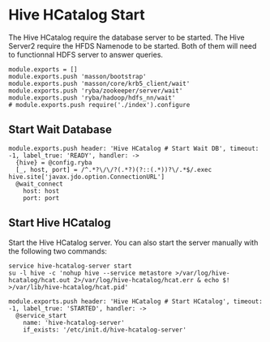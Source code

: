 
# Hive HCatalog Start

The Hive HCatalog require the database server to be started. The Hive Server2
require the HFDS Namenode to be started. Both of them will need to functionnal
HDFS server to answer queries.

    module.exports = []
    module.exports.push 'masson/bootstrap'
    module.exports.push 'masson/core/krb5_client/wait'
    module.exports.push 'ryba/zookeeper/server/wait'
    module.exports.push 'ryba/hadoop/hdfs_nn/wait'
    # module.exports.push require('./index').configure

## Start Wait Database

    module.exports.push header: 'Hive HCatalog # Start Wait DB', timeout: -1, label_true: 'READY', handler: ->
      {hive} = @config.ryba
      [_, host, port] = /^.*?\/\/?(.*?)(?::(.*))?\/.*$/.exec hive.site['javax.jdo.option.ConnectionURL']
      @wait_connect
        host: host
        port: port

## Start Hive HCatalog

Start the Hive HCatalog server. You can also start the server manually with the
following two commands:

```
service hive-hcatalog-server start
su -l hive -c 'nohup hive --service metastore >/var/log/hive-hcatalog/hcat.out 2>/var/log/hive-hcatalog/hcat.err & echo $! >/var/lib/hive-hcatalog/hcat.pid'
```

    module.exports.push header: 'Hive HCatalog # Start HCatalog', timeout: -1, label_true: 'STARTED', handler: ->
      @service_start
        name: 'hive-hcatalog-server'
        if_exists: '/etc/init.d/hive-hcatalog-server'
